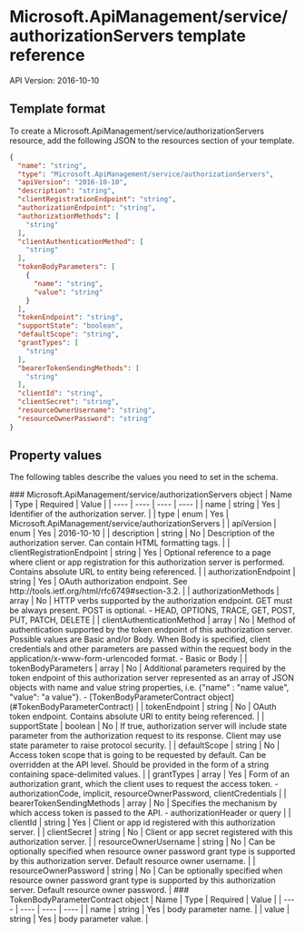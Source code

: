 # Microsoft.ApiManagement/service/authorizationServers template reference
API Version: 2016-10-10
## Template format

To create a Microsoft.ApiManagement/service/authorizationServers resource, add the following JSON to the resources section of your template.

```json
{
  "name": "string",
  "type": "Microsoft.ApiManagement/service/authorizationServers",
  "apiVersion": "2016-10-10",
  "description": "string",
  "clientRegistrationEndpoint": "string",
  "authorizationEndpoint": "string",
  "authorizationMethods": [
    "string"
  ],
  "clientAuthenticationMethod": [
    "string"
  ],
  "tokenBodyParameters": [
    {
      "name": "string",
      "value": "string"
    }
  ],
  "tokenEndpoint": "string",
  "supportState": "boolean",
  "defaultScope": "string",
  "grantTypes": [
    "string"
  ],
  "bearerTokenSendingMethods": [
    "string"
  ],
  "clientId": "string",
  "clientSecret": "string",
  "resourceOwnerUsername": "string",
  "resourceOwnerPassword": "string"
}
```
## Property values

The following tables describe the values you need to set in the schema.

<a id="Microsoft.ApiManagement/service/authorizationServers" />
### Microsoft.ApiManagement/service/authorizationServers object
|  Name | Type | Required | Value |
|  ---- | ---- | ---- | ---- |
|  name | string | Yes | Identifier of the authorization server. |
|  type | enum | Yes | Microsoft.ApiManagement/service/authorizationServers |
|  apiVersion | enum | Yes | 2016-10-10 |
|  description | string | No | Description of the authorization server. Can contain HTML formatting tags. |
|  clientRegistrationEndpoint | string | Yes | Optional reference to a page where client or app registration for this authorization server is performed. Contains absolute URL to entity being referenced. |
|  authorizationEndpoint | string | Yes | OAuth authorization endpoint. See http://tools.ietf.org/html/rfc6749#section-3.2. |
|  authorizationMethods | array | No | HTTP verbs supported by the authorization endpoint. GET must be always present. POST is optional. - HEAD, OPTIONS, TRACE, GET, POST, PUT, PATCH, DELETE |
|  clientAuthenticationMethod | array | No | Method of authentication supported by the token endpoint of this authorization server. Possible values are Basic and/or Body. When Body is specified, client credentials and other parameters are passed within the request body in the application/x-www-form-urlencoded format. - Basic or Body |
|  tokenBodyParameters | array | No | Additional parameters required by the token endpoint of this authorization server represented as an array of JSON objects with name and value string properties, i.e. {"name" : "name value", "value": "a value"}. - [TokenBodyParameterContract object](#TokenBodyParameterContract) |
|  tokenEndpoint | string | No | OAuth token endpoint. Contains absolute URI to entity being referenced. |
|  supportState | boolean | No | If true, authorization server will include state parameter from the authorization request to its response. Client may use state parameter to raise protocol security. |
|  defaultScope | string | No | Access token scope that is going to be requested by default. Can be overridden at the API level. Should be provided in the form of a string containing space-delimited values. |
|  grantTypes | array | Yes | Form of an authorization grant, which the client uses to request the access token. - authorizationCode, implicit, resourceOwnerPassword, clientCredentials |
|  bearerTokenSendingMethods | array | No | Specifies the mechanism by which access token is passed to the API.  - authorizationHeader or query |
|  clientId | string | Yes | Client or app id registered with this authorization server. |
|  clientSecret | string | No | Client or app secret registered with this authorization server. |
|  resourceOwnerUsername | string | No | Can be optionally specified when resource owner password grant type is supported by this authorization server. Default resource owner username. |
|  resourceOwnerPassword | string | No | Can be optionally specified when resource owner password grant type is supported by this authorization server. Default resource owner password. |


<a id="TokenBodyParameterContract" />
### TokenBodyParameterContract object
|  Name | Type | Required | Value |
|  ---- | ---- | ---- | ---- |
|  name | string | Yes | body parameter name. |
|  value | string | Yes | body parameter value. |

